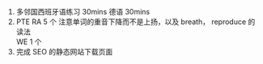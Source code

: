 1. 多邻国西班牙语练习 30mins 德语 30mins
2. PTE
   RA 5 个 注意单词的重音下降而不是上扬，以及 breath， reproduce 的读法  
   WE 1 个
3. 完成 SEO 的静态网站下载页面
